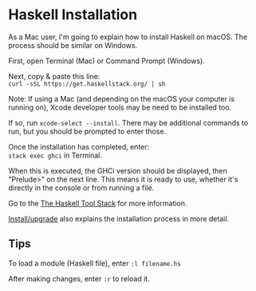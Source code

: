 # Haskell Installation
As a Mac user, I'm going to explain how to install Haskell on macOS. The process should be similar on Windows.

First, open Terminal (Mac) or Command Prompt (Windows).

Next, copy & paste this line:  
` curl -sSL https://get.haskellstack.org/ | sh `

Note: If using a Mac (and depending on the macOS your computer is running on), Xcode developer tools may be need to be installed too.

If so, run ` xcode-select --install `. There may be additional commands to run, but you should be prompted to enter those.

Once the installation has completed, enter:  
` stack exec ghci ` in Terminal.

When this is executed, the GHCi version should be displayed, then "Prelude>" on the next line. This means it is ready to use, whether it's directly in the console or from running a file.

Go to the [The Haskell Tool Stack](https://docs.haskellstack.org/en/stable/README/) for more information.

[Install/upgrade](https://docs.haskellstack.org/en/stable/install_and_upgrade/) also explains the installation process in more detail.

## Tips
To load a module (Haskell file), enter
`:l filename.hs`

After making changes, enter `:r` to reload it.
